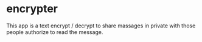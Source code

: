# encrypter

This app is a text encrypt / decrypt to share massages in private with those people authorize to read the message.
